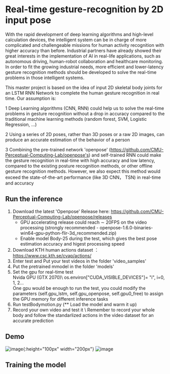 # Real-time gesture-recognition by 2D input pose

With the rapid development of deep learning algorithms and high-level calculation devices, the intelligent system can be in charge of more complicated and challengeable missions for human activity recognition with higher accuracy than before. Industrial partners have already showed their great interests in the implementation of AI in real-life applications, such as autonomous driving, human-robot collaboration and healthcare monitoring. In order to fit the growing industrial needs, more efficient and lower-latency gesture recognition methods should be developed to solve the real-time problems in those intelligent systems.  

This master project is based on the idea of input 2D skeletal body joints for an LSTM RNN Network to complete the human gesture recognition in real time. Our assumption is: 

1 Deep Learning algorithms (CNN, RNN) could help us to solve the real-time problems in gesture recognition without a drop in accuracy compared to the traditional machine learning methods (random forest, SVM, Logistic Regression, ...) 

2 Using a series of 2D poses, rather than 3D poses or a raw 2D images, can produce an accurate estimation of the behavior of a person 

3 Combining the pre-trained network 'openpose' (https://github.com/CMU-Perceptual-Computing-Lab/openpose's) and self-trained RNN could make the gesture recognition in real-time with high accuracy and low latency, compared to the existing posture recognition methods, or other offline gesture recognition methods. However, we also expect this method would exceed the state-of-the-art performance (like 3D CNN， TSN) in real-time and accuracy   

## Run the inference
1. Download the latest 'Openpose' Release here: https://github.com/CMU-Perceptual-Computing-Lab/openpose/releases 
   - GPU accelerating release could reach $\sim$ 20FPS on the video processing (strongly recommended - openpose-1.6.0-binaries-win64-gpu-python-flir-3d_recommended.zip)
   - Enable model Body-25 during the test, which gives the best pose estimation accuracy and higest processing speed
2. Download KTH human actions dataset ：https://www.csc.kth.se/cvap/actions/
3. Enter test and Put your test videos in the folder 'video_samples'
4. Put the pretrained mmodel in the folder 'models'
5. Set the gpu for real-time test \
   Nvida GPU (GTX 2070)\ 
   os.environ["CUDA_VISIBLE_DEVICES"]= "i", i=0, 1, 2...\
   One gpu would be enough to run the test, you could modify the parameters (self.gpu_lstm, self.gpu_openpose, self.gpu0_free) to assign the GPU memory for different inference tasks
6. Run testBodymotion.py (** Load the model and warm it up)
7. Record your own video and test it \\
   Remember to record your whole body and follow the standarlized actions in the video dataset for an accurate prediction

## Demo
![image](https://github.com/monchhichizzq/Real_time-hand-gesture-recognition/blob/master/test/demo/action_pred.gif){:height="100px" width="200px"}
![image](https://github.com/monchhichizzq/Real_time-hand-gesture-recognition/blob/master/test/demo/action_pred_2.gif)

## Training the model
